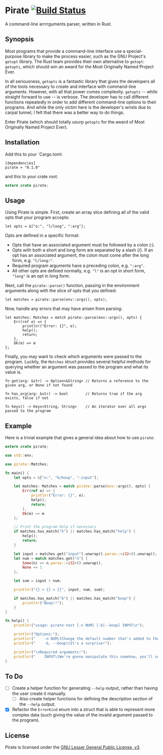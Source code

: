 Pirate [![Build Status](https://travis-ci.org/zcdziura/pirate.svg?branch=master)](https://travis-ci.org/zcdziura/pirate)
======

A command-line arrrrguments parser, written in Rust.

Synopsis
--------

Most programs that provide a command-line interface use a special-purpose library to make the
process easier, such as the GNU Project's `getopt` library. The Rust team provides their own
alternative to `getopt`: `getopts`, which should win an award for the Most Originally Named Project
Ever.

In all seriousness, `getopts` is a fantastic library that gives the developers all of the tools
necessary to create and interface with command-line arguments. However, with all that power comes
complexity. `getopts` -- while straight forward to use -- is verbose. The developer has to call
different functions repeatedly in order to add different command-line options to their programs. And
while the only victim here is the developer's wrists due to carpal tunnel, I felt that there was a
better way to do things.

Enter Pirate (which should totally usurp `getopts` for the award of Most Originally Named Project Ever).

Installation
------------

Add this to your `Cargo.toml:

```
[dependencies]
pirate = "0.1.0"
```

and this to your crate root:

```rust
extern crate pirate;
```

Usage
-----

Using Pirate is simple. First, create an array slice defining all of the valid opts that your
program accepts:

`let opts = &["o:", "l/long", ":arg"];`

Opts are defined in a specific format:

  * Opts that have an associated argument must be followed by a colon (:).
  * Opts with both a short and long form are separated by a slash (/). If an opt has an associated
    argument, the colon must come after the long form, e.g. `"l/long:"`.
  * Required program arguments have a preceding colon, e.g. `":arg"`.
  * All other opts are defined normally, e.g. `"l"` is an opt in short form, `"long"` is an opt in
    long form.

Next, call the `pirate::parse()` function, passing in the environment arguments along with the slice
of opts that you defined:

`let matches = pirate::parse(env::args(), opts);`

Now, handle any errors that may have arisen from parsing:

```
let matches: Matches = match pirate::parse(env::args(), opts) {
    Err(ref e) => {
        println!("Error: {}", e);
        help();
        return;
    },
    Ok(m) => m
};
```

Finally, you may want to check which arguments were passed to the program. Luckily, the `Matches`
struct provides several helpful methods for querying whether an argument was passed to the program
and what its value is.

```
fn get(arg: &str) -> Option<&String> // Returns a reference to the given arg, or None if not found

fn has_arg(arg: &str) -> bool        // Returns true if the arg exists, false if not

fn keys() -> Keys<String, String>    // An iterator over all args passed to the program
```

Example
-------

Here is a trivial example that gives a general idea about how to use `pirate`:

```rust
extern crate pirate;

use std::env;

use pirate::Matches;

fn main() {
    let opts = &["n:", "b/boop", ":input"];

    let matches: Matches = match pirate::parse(env::args(), opts) {
        Err(ref e) => {
            println!("Error: {}", e);
            help();
            return;
        },
        Ok(m) => m
    };

    // Print the program help if necessary
    if matches.has_match("h") || matches.has_match("help") {
        help();
        return;
    }

    let input = matches.get("input").unwrap().parse::<i32>().unwrap();
    let num = match matches.get("n") {
        Some(n) => n.parse::<i32>().unwrap(),
        None => 1
    };

    let sum = input + num; 

    println!("{} + {} = {}", input, num, sum); 

    if matches.has_match("b") || matches.has_match("boop") {
        println!("Boop!!");
    }
}

fn help() {
    println!("usage: pirate-test [-n NUM] [-b|--boop] INPUT\n");

    println!("Options:");
    println!("    -n NUM\tChange the default number that's added to the input");
    println!("    -b, --boop\tIt's a surprise!");

    println!("\nRequired arguments:");
    println!("    INPUT\tWe're gonna manipulate this somehow, you'll see!");
}
```

To Do
-----

- [ ] Create a helper function for generating `--help` output, rather than having the user create it
manually.
  - [ ] Also create helper functions for defining the description section of the `--help` output.
- [x] Refactor the `ErrorKind` enum into a struct that is able to represent more complex data (such
  giving the value of the invalid argument passed to the program).

License
-------

Pirate is licensed under the [GNU Lesser General Public License, v3](https://www.gnu.org/licenses/lgpl.html).
